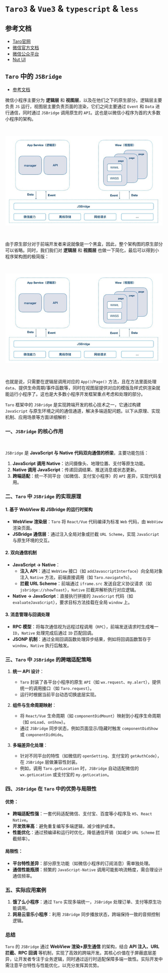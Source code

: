 # `Taro3` & `Vue3` & `typescript` & `less`

<BackTop />

## 参考文档

- [Taro官网](https://taro.zone/)
- [微信官方文档](https://developers.weixin.qq.com/miniprogram/dev/framework/)
- [微信公众平台](https://mp.weixin.qq.com/)
- [Nut UI](https://nutui.jd.com/taro/vue/4x/#/zh-CN/guide/start)

## `Taro` 中的 `JSBridge`

- [参考文档](https://docs.taro.zone/blog/2020-01-02-gmtc#%E5%B0%8F%E7%A8%8B%E5%BA%8F%E8%B7%A8%E6%A1%86%E6%9E%B6%E5%BC%80%E5%8F%91%E7%9A%84%E6%8E%A2%E7%B4%A2)

微信小程序主要分为 **逻辑层** 和 **视图层**，以及在他们之下的原生部分。逻辑层主要负责 `JS` 运行，视图层主要负责页面的渲染，它们之间主要通过 `Event` 和 `Data` 进行通信，同时通过 `JSBridge` 调用原生的 `API`。这也是以微信小程序为首的大多数小程序的架构。

<br/>

![alt text](6f1ce9685dbcb7a8.jpg)

<br/>

由于原生部分对于前端开发者来说就像是一个黑盒，因此，整个架构图的原生部分可以省略。同时，我们我们对 **逻辑层** 和 **视图层** 也做一下简化，最后可以得到小程序架构图的极简版：

<br/>

![alt text](6f1ce9685dbcb7a8-1.jpg)

<br/>

也就是说，只需要在逻辑层调用对应的 `App()`/`Page()` 方法，且在方法里面处理 `data`、提供生命周期/事件函数等，同时在视图层提供对应的模版及样式供渲染就能运行小程序了。这也是大多数小程序开发框架重点考虑和处理的部分。

`Taro` 框架中的 `JSBridge` 是实现跨端开发的核心技术之一，它通过构建 `JavaScript` 与原生环境之间的通信通道，解决多端适配问题。以下从原理、实现机制、应用场景等方面详细解析：

### 一、`JSBridge` 的核心作用

<br/>

`JSBridge` 是 **JavaScript 与 Native 代码双向通信的桥梁**，主要功能包括：

1. **JavaScript 调用 Native**：访问摄像头、地理位置、支付等原生功能。
2. **Native 调用 JavaScript**：传递回调结果、推送消息或状态更新。
3. **跨端适配**：统一不同平台（如微信、支付宝小程序）的 `API` 差异，实现代码复用。

### 二、`Taro` 中 `JSBridge` 的实现原理

#### 1. **基于 WebView 和 JSBridge 的运行时架构**

- **WebView 渲染层**：`Taro` 将 `React/Vue` 代码编译为标准 `Web` 代码，由 `WebView` 渲染页面。
- **JSBridge 通信层**：通过注入全局对象或拦截 `URL Scheme`，实现 `JavaScript` 与原生环境的交互。

#### 2. **双向通信机制**

- **JavaScript → Native**：
  - **注入 API**：通过 `WebView` 接口（如 `addJavascriptInterface`）向全局对象注入 `Native` 方法，前端直接调用（如 `Taro.navigateTo`）。
  - **拦截 URL Scheme**：前端通过 `iframe.src` 发送自定义协议请求（如 `jsbridge://showToast`），`Native` 拦截并解析执行对应逻辑。
- **Native → JavaScript**：直接执行拼接的 `JavaScript` 代码（如 `evaluateJavaScript`），要求目标方法挂载在全局 `window` 上。

#### 3. **消息管理与回调处理**

- **RPC 模型**：将每次通信视为远程过程调用（`RPC`），前端发送请求时生成唯一 `ID`，`Native` 处理完成后通过 `ID` 匹配回调。
- **JSONP 机制**：通过全局回调函数处理异步结果，例如将回调函数暂存于 `window`，`Native` 执行后触发。

### 三、`Taro` 中 `JSBridge` 的跨端适配策略

1. **统一 API 设计**：
   - `Taro` 封装了各平台小程序的原生 `API`（如 `wx.request`、`my.alert`），提供统一的调用接口（如 `Taro.request`）。
   - 运行时根据当前平台动态切换底层实现。

2. **组件与生命周期映射**：
   - 将 `React/Vue` 生命周期（如 `componentDidMount`）映射到小程序生命周期（如 `onLoad`、`onShow`）。
   - 通过 `JSBridge` 同步状态，例如页面显示/隐藏时触发 `componentDidShow` 或 `componentDidHide`。

3. **多端差异化处理**：
   - 针对不同平台的特性（如微信的 `openSetting`、支付宝的 `getAuthCode`），在 `JSBridge` 层做兼容性封装。
   - 例如，调用 `Taro.getLocation` 时，`JSBridge` 自动适配微信的 `wx.getLocation` 或支付宝的 `my.getLocation`。

### 四、`JSBridge` 在 `Taro` 中的优势与局限性

#### **优势**：

- **跨端适配性强**：一套代码适配微信、支付宝、百度等小程序及 `H5`、`React Native`。
- **开发效率高**：避免重复编写多端逻辑，减少维护成本。
- **性能优化**：通过预编译和运行时优化，降低通信开销（如减少 `URL Scheme` 拦截频率）。

#### **局限性**：

- **平台特性差异**：部分原生功能（如微信小程序的订阅消息）需单独处理。
- **通信性能瓶颈**：频繁的 `JavaScript-Native` 调用可能影响流畅度，需合理设计通信频率。

### 五、实际应用案例

1. **饿了么小程序**：通过 `Taro` 实现多端统一，`JSBridge` 处理订单、支付等原生功能调用。
2. **网易云音乐小程序**：利用 `JSBridge` 同步播放状态，跨端保持一致的音频控制逻辑。

### 总结

`Taro` 的 `JSBridge` 通过 **WebView 渲染+原生通信** 的架构，结合 **API 注入、URL 拦截、RPC 回调** 等机制，实现了高效的跨端开发。其核心价值在于屏蔽底层差异，让开发者专注于业务逻辑，同时通过运行时适配保障多端一致性。实际开发中需注意平台特性与性能优化，以充分发挥其优势。
